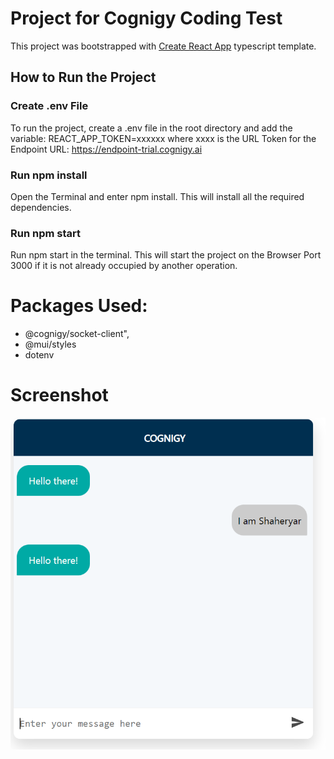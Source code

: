 # Project for Cognigy Coding Test

This project was bootstrapped with [Create React App](https://github.com/facebook/create-react-app) typescript template.

## How to Run the Project

### Create .env File

To run the project, create a .env file in the root directory and add the variable:
REACT_APP_TOKEN=xxxxxx where xxxx is the URL Token for the Endpoint URL: https://endpoint-trial.cognigy.ai

### Run npm install

Open the Terminal and enter npm install. This will install all the required dependencies.

### Run npm start

Run npm start in the terminal. This will start the project on the Browser Port 3000 if it is not already occupied by another operation.

# Packages Used:

- @cognigy/socket-client",
- @mui/styles
- dotenv

# Screenshot

![Alt text](img/image2.PNG?raw=true "Title")
